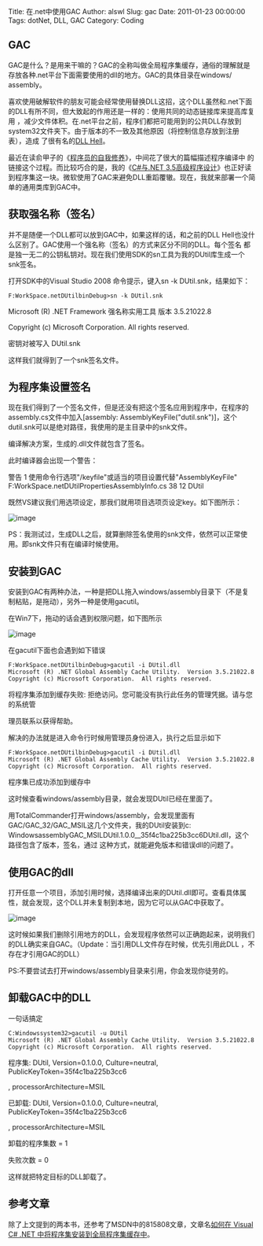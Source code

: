 Title: 在.net中使用GAC
Author: alswl
Slug: gac
Date: 2011-01-23 00:00:00
Tags: dotNet, DLL, GAC
Category: Coding

## GAC

GAC是什么？是用来干嘛的？GAC的全称叫做全局程序集缓存，通俗的理解就是存放各种.net平台下面需要使用的dll的地方。GAC的具体目录在windows/
assembly。

喜欢使用破解软件的朋友可能会经常使用替换DLL这招，这个DLL虽然和.net下面的DLL有所不同，但大致起的作用还是一样的：使用共同的动态链接库来提高库复用
，减少文件体积。在.net平台之前，程序们都把可能用到的公共DLL存放到system32文件夹下。由于版本的不一致及其他原因（将控制信息存放到注册表），造成
了很有名的[DLL Hell](http://zh.wikipedia.org/zh-cn/DLL%E5%9C%B0%E7%8D%84)。

最近在读俞甲子的《[程序员的自我修养](http://book.douban.com/subject/3652388/)》，中间花了很大的篇幅描述程序编译中
的链接这个过程。而比较巧合的是，我的《[C#与.NET 3.5高级程序设计](http://book.douban.com/subject/3563971/)》也正好读到程序集这一块。微软使用了GAC来避免DLL重蹈覆辙。现在，我就来部署一个简单的通用类库到GAC中。

## 获取强名称（签名）

并不是随便一个DLL都可以放到GAC中，如果这样的话，和之前的DLL Hell也没什么区别了。GAC使用一个强名称（签名）的方式来区分不同的DLL。每个签名
都是独一无二的公钥私钥对。现在我们使用SDK的sn工具为我的DUtil库生成一个snk签名。

打开SDK中的Visual Studio 2008 命令提示，键入sn -k DUtil.snk，结果如下：

    
    F:WorkSpace.netDUtilbinDebug>sn -k DUtil.snk

Microsoft (R) .NET Framework 强名称实用工具 版本 3.5.21022.8

Copyright (c) Microsoft Corporation. All rights reserved.

密钥对被写入 DUtil.snk

这样我们就得到了一个snk签名文件。

## 为程序集设置签名

现在我们得到了一个签名文件，但是还没有把这个签名应用到程序中，在程序的assembly.cs文件中加入[assembly:
AssemblyKeyFile("dutil.snk")]，这个dutil.snk可以是绝对路径，我使用的是主目录中的snk文件。

编译解决方案，生成的.dll文件就包含了签名。

此时编译器会出现一个警告：

警告 1 使用命令行选项"/keyfile"或适当的项目设置代替"AssemblyKeyFile"
F:WorkSpace.netDUtilPropertiesAssemblyInfo.cs 38 12 DUtil

既然VS建议我们用选项设定，那我们就用项目选项页设定key。如下图所示：

![image](https://ohsolnxaa.qnssl.com/upload_dropbox/201101/snk.jpg)

PS：我测试过，生成DLL之后，就算删除签名使用的snk文件，依然可以正常使用。即snk文件只有在编译时候使用。

## 安装到GAC

安装到GAC有两种办法，一种是把DLL拖入windows/assembly目录下（不是复制粘贴，是拖动），另外一种是使用gacutil。

在Win7下，拖动的话会遇到权限问题，如下图所示

![image](https://ohsolnxaa.qnssl.com/upload_dropbox/201101/gac_setup_error.jpg)

在gacutil下面也会遇到如下错误

    
    F:WorkSpace.netDUtilbinDebug>gacutil -i DUtil.dll
    Microsoft (R) .NET Global Assembly Cache Utility.  Version 3.5.21022.8
    Copyright (c) Microsoft Corporation.  All rights reserved.

将程序集添加到缓存失败: 拒绝访问。您可能没有执行此任务的管理凭据。请与您的系统管

理员联系以获得帮助。

解决的办法就是进入命令行时候用管理员身份进入，执行之后显示如下

    
    F:WorkSpace.netDUtilbinDebug>gacutil -i DUtil.dll
    Microsoft (R) .NET Global Assembly Cache Utility.  Version 3.5.21022.8
    Copyright (c) Microsoft Corporation.  All rights reserved.

程序集已成功添加到缓存中

这时候查看windows/assembly目录，就会发现DUtil已经在里面了。

用TotalCommander打开windows/assembly，会发现里面有GAC/GAC_32/GAC_MSIL这几个文件夹，我的DUtil安装到c:
WindowsassemblyGAC_MSILDUtil .1.0.0__35f4c1ba225b3cc6DUtil.dll，这个路径包含了版本，签名，通过
这种方式，就能避免版本和错误dll的问题了。

## 使用GAC的dll

打开任意一个项目，添加引用时候，选择编译出来的DUtil.dll即可。查看具体属性，就会发现，这个DLL并未复制到本地，因为它可以从GAC中获取了。

![image](https://ohsolnxaa.qnssl.com/upload_dropbox/201101/dll_property.jpg)

这时候如果我们删除引用地方的DLL，会发现程序依然可以正确跑起来，说明我们的DLL确实来自GAC。（Update：当引用DLL文件存在时候，优先引用此DLL
，不存在才引用GAC的DLL）

PS:不要尝试去打开windows/assembly目录来引用，你会发现你徒劳的。

## 卸载GAC中的DLL

一句话搞定

    
    C:Windowssystem32>gacutil -u DUtil
    Microsoft (R) .NET Global Assembly Cache Utility.  Version 3.5.21022.8
    Copyright (c) Microsoft Corporation.  All rights reserved.

程序集: DUtil, Version=0.1.0.0, Culture=neutral, PublicKeyToken=35f4c1ba225b3cc6

, processorArchitecture=MSIL

已卸载: DUtil, Version=0.1.0.0, Culture=neutral, PublicKeyToken=35f4c1ba225b3cc6

, processorArchitecture=MSIL

卸载的程序集数 = 1

失败次数 = 0

这样就把特定目标的DLL卸载了。

## 参考文章

除了上文提到的两本书，还参考了MSDN中的815808文章，文章名[如何在 Visual C# .NET 中将程序集安装到全局程序集缓存中](http://support.microsoft.com/kb/815808/zh-cn)。

